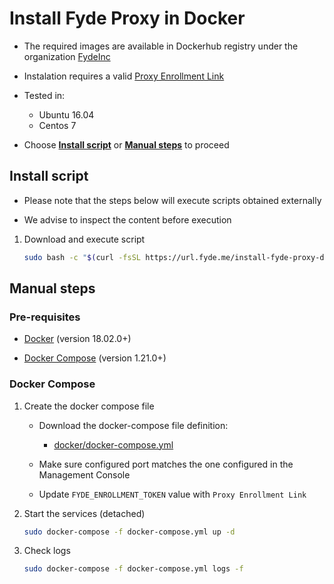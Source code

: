 # Install Fyde Proxy in Docker

- The required images are available in Dockerhub registry under the organization [FydeInc](https://hub.docker.com/u/fydeinc)

- Instalation requires a valid [Proxy Enrollment Link](../console/configurations/add_proxy.md#adding-a-proxy)

- Tested in:
  - Ubuntu 16.04
  - Centos 7

- Choose [**Install script**](##install-script) or [**Manual steps**](##manual-steps) to proceed

## Install script

- Please note that the steps below will execute scripts obtained externally

- We advise to inspect the content before execution

1. Download and execute script

    ```sh
    sudo bash -c "$(curl -fsSL https://url.fyde.me/install-fyde-proxy-docker)"
    ```

## Manual steps

### Pre-requisites

- [Docker](https://www.docker.com/get-started) (version 18.02.0+)

- [Docker Compose](https://docs.docker.com/compose/install/) (version 1.21.0+)

### Docker Compose

1. Create the docker compose file

    - Download the docker-compose file definition:

        - [docker/docker-compose.yml](docker/docker-compose.yml)

    - Make sure configured port matches the one configured in the Management Console

    - Update `FYDE_ENROLLMENT_TOKEN` value with `Proxy Enrollment Link`

1. Start the services (detached)

    ```sh
    sudo docker-compose -f docker-compose.yml up -d
    ```

1. Check logs

    ```sh
    sudo docker-compose -f docker-compose.yml logs -f
    ```
